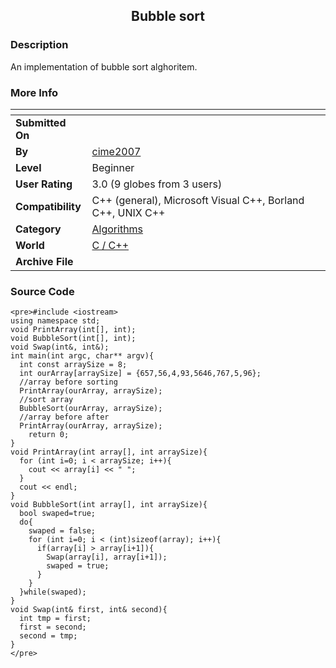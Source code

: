 ﻿<div align="center">

## Bubble sort


</div>

### Description

An implementation of bubble sort alghoritem.
 
### More Info
 


<span>             |<span>
---                |---
**Submitted On**   |
**By**             |[cime2007](https://github.com/Planet-Source-Code/PSCIndex/blob/master/ByAuthor/cime2007.md)
**Level**          |Beginner
**User Rating**    |3.0 (9 globes from 3 users)
**Compatibility**  |C\+\+ \(general\), Microsoft Visual C\+\+, Borland C\+\+, UNIX C\+\+
**Category**       |[Algorithms](https://github.com/Planet-Source-Code/PSCIndex/blob/master/ByCategory/algorithms__3-29.md)
**World**          |[C / C\+\+](https://github.com/Planet-Source-Code/PSCIndex/blob/master/ByWorld/c-c.md)
**Archive File**   |[](https://github.com/Planet-Source-Code/cime2007-bubble-sort__3-11122/archive/master.zip)





### Source Code

```
<pre>#include <iostream>
using namespace std;
void PrintArray(int[], int);
void BubbleSort(int[], int);
void Swap(int&, int&);
int main(int argc, char** argv){
  int const arraySize = 8;
  int ourArray[arraySize] = {657,56,4,93,5646,767,5,96};
  //array before sorting
  PrintArray(ourArray, arraySize);
  //sort array
  BubbleSort(ourArray, arraySize);
  //array before after
  PrintArray(ourArray, arraySize);
	return 0;
}
void PrintArray(int array[], int arraySize){
  for (int i=0; i < arraySize; i++){
    cout << array[i] << " ";
  }
  cout << endl;
}
void BubbleSort(int array[], int arraySize){
  bool swaped=true;
  do{
    swaped = false;
    for (int i=0; i < (int)sizeof(array); i++){
      if(array[i] > array[i+1]){
        Swap(array[i], array[i+1]);
        swaped = true;
      }
    }
  }while(swaped);
}
void Swap(int& first, int& second){
  int tmp = first;
  first = second;
  second = tmp;
}
</pre>
```

